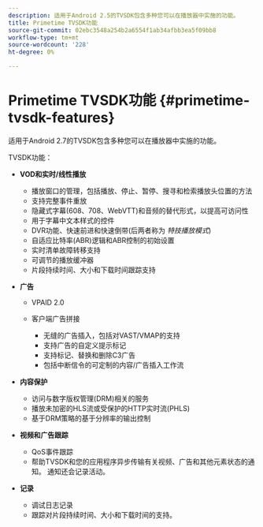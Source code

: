 ```yaml
---
description: 适用于Android 2.5的TVSDK包含多种您可以在播放器中实施的功能。
title: Primetime TVSDK功能
source-git-commit: 02ebc3548a254b2a6554f1ab34afbb3ea5f09bb8
workflow-type: tm+mt
source-wordcount: '228'
ht-degree: 0%

---
```


# Primetime TVSDK功能 {#primetime-tvsdk-features}

适用于Android 2.7的TVSDK包含多种您可以在播放器中实施的功能。

TVSDK功能：

* **VOD和实时/线性播放**

   * 播放窗口的管理，包括播放、停止、暂停、搜寻和检索播放头位置的方法
   * 支持完整事件重放
   * 隐藏式字幕(608、708、WebVTT)和音频的替代形式，以提高可访问性
   * 用于字幕中文本样式的控件
   * DVR功能、快速前进和快速倒带(后两者称为 *特技播放模式*)
   * 自适应比特率(ABR)逻辑和ABR控制的初始设置
   * 实时清单故障转移支持
   * 可调节的播放缓冲器
   * 片段持续时间、大小和下载时间跟踪支持

* **广告**

   * VPAID 2.0
   * 客户端广告拼接

      * 无缝的广告插入，包括对VAST/VMAP的支持
      * 支持广告的自定义提示标记
      * 支持标记、替换和删除C3广告
      * 包括中断信令的可定制的内容/广告插入工作流

* **内容保护**

   * 访问与数字版权管理(DRM)相关的服务
   * 播放未加密的HLS流或受保护的HTTP实时流(PHLS)
   * 基于DRM策略的基于分辨率的输出控制

* **视频和广告跟踪**

   * QoS事件跟踪
   * 帮助TVSDK和您的应用程序异步传输有关视频、广告和其他元素状态的通知。 通知还会记录活动。

* **记录**

   * 调试日志记录
   * 跟踪对片段持续时间、大小和下载时间的支持。
